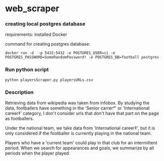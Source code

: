 # web_scraper

### creating local postgres database
requirements:
installed Docker

command for creating postgres database:
```shell
docker run -d  -p 5432:5432 -e POSTGRES_USER=ci -e POSTGRES_PASSWORD=SomeRandomPassword! -e POSTGRES_DB=football postgres
```

### Run python script
```shell
python playersScraper.py playersURLs.csv
```

### Description
Retrieving data from wikipedia was taken from infobox.
By studying the data, footballers have something in the 'Senior carrer*' or 'International career‡' category, I don't consider urls that don't have that part on the page as footballers.

Under the national team, we take data from 'International career‡', but it is only considered if the footballer is currently playing in the national team.

Players who have a 'current team' could play in that club for an intermittent period. When we search for appearances and goals, we summarize by all periods when the player played
